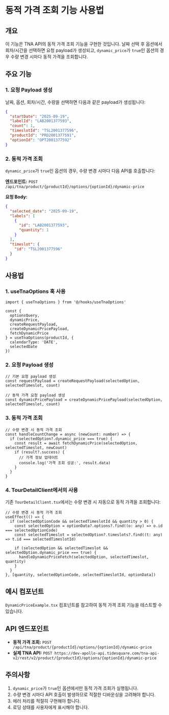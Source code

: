 # 동적 가격 조회 기능 사용법

## 개요

이 기능은 TNA API의 동적 가격 조회 기능을 구현한 것입니다. 날짜 선택 후 옵션에서 회차/시간을 선택하면 요청 payload가 생성되고, `dynamic_price`가 `true`인 옵션의 경우 수량 변경 시마다 동적 가격을 조회합니다.

## 주요 기능

### 1. 요청 Payload 생성
날짜, 옵션, 회차/시간, 수량을 선택하면 다음과 같은 payload가 생성됩니다:

```json
{
  "startDate": "2025-09-19",
  "labelId": "LAB2001377593",
  "count": 1,
  "timeslotId": "TSL2001377596",
  "productId": "PRD2001377591",
  "optionId": "OPT2001377592"
}
```

### 2. 동적 가격 조회
`dynamic_price`가 `true`인 옵션의 경우, 수량 변경 시마다 다음 API를 호출합니다:

**엔드포인트:** `POST /api/tna/product/{productId}/options/{optionId}/dynamic-price`

**요청 Body:**
```json
{
  "selected_date": "2025-09-19",
  "labels": [
    {
      "id": "LAB2001377593",
      "quantity": 1
    }
  ],
  "timeslot": {
    "id": "TSL2001377596"
  }
}
```

## 사용법

### 1. useTnaOptions 훅 사용

```tsx
import { useTnaOptions } from '@/hooks/useTnaOptions'

const {
  optionsQuery,
  dynamicPrice,
  createRequestPayload,
  createDynamicPricePayload,
  fetchDynamicPrice
} = useTnaOptions(productId, {
  calendarType: 'DATE',
  selectedDate
})
```

### 2. 요청 Payload 생성

```tsx
// 기본 요청 payload 생성
const requestPayload = createRequestPayload(selectedOption, selectedTimeslot, count)

// 동적 가격 요청 payload 생성
const dynamicPricePayload = createDynamicPricePayload(selectedOption, selectedTimeslot, count)
```

### 3. 동적 가격 조회

```tsx
// 수량 변경 시 동적 가격 조회
const handleCountChange = async (newCount: number) => {
  if (selectedOption?.dynamic_price === true) {
    const result = await fetchDynamicPrice(selectedOption, selectedTimeslot, newCount)
    if (result?.success) {
      // 가격 정보 업데이트
      console.log('가격 조회 성공:', result.data)
    }
  }
}
```

### 4. TourDetailClient에서의 사용

기존 `TourDetailClient.tsx`에서는 수량 변경 시 자동으로 동적 가격을 조회합니다:

```tsx
// 수량 변경 시 동적 가격 조회
useEffect(() => {
  if (selectedOptionCode && selectedTimeslotId && quantity > 0) {
    const selectedOption = optionData?.options?.find((o: any) => o.id === selectedOptionCode)
    const selectedTimeslot = selectedOption?.timeslots?.find((t: any) => t.id === selectedTimeslotId)
    
    if (selectedOption && selectedTimeslot && selectedOption.dynamic_price === true) {
      handleDynamicPriceFetch(selectedOption, selectedTimeslot, quantity)
    }
  }
}, [quantity, selectedOptionCode, selectedTimeslotId, optionData])
```

## 예시 컴포넌트

`DynamicPriceExample.tsx` 컴포넌트를 참고하여 동적 가격 조회 기능을 테스트할 수 있습니다.

## API 엔드포인트

- **동적 가격 조회:** `POST /api/tna/product/{productId}/options/{optionId}/dynamic-price`
- **실제 TNA API:** `POST https://dev-apollo-api.tidesquare.com/tna-api-v2/rest/v2/product/{productId}/options/{optionId}/dynamic-price`

## 주의사항

1. `dynamic_price`가 `true`인 옵션에서만 동적 가격 조회가 실행됩니다.
2. 수량 변경 시마다 API 호출이 발생하므로 적절한 디바운싱을 고려해야 합니다.
3. 에러 처리를 적절히 구현해야 합니다.
4. 로딩 상태를 사용자에게 표시해야 합니다.
